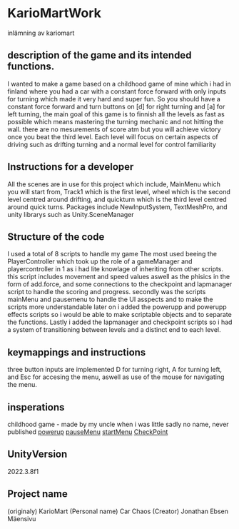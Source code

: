 # KarioMartWork
 inlämning av kariomart

 ## description of the game and its intended functions.
 I wanted to make a game based on a childhood game of mine which i had in finland where you had a car with a constant force forward with only inputs for turning which made it very hard and super fun.
 So you should have a constant force forward and turn buttons on \[d\] for right turning and \[a\] for left turning, the main goal of this game is to finnish all the levels as fast as possible which means mastering the turning mechanic and not hitting the wall. there are no mesurements of score atm but you will achieve victory once you beat the third level. Each level will focus on certain aspects of driving such as drifting turning and a normal level for control familiarity
 ## Instructions for a developer
 All the scenes are in use for this project which include, MainMenu which you will start from, Track1 which is the first level, wheel which is the second level centred around drifting, and quickturn which is the third level centred around quick turns. Packages include NewInputSystem, TextMeshPro, and unity librarys such as Unity.SceneManager
 ## Structure of the code
 I used a total of 8 scripts to handle my game The most used beeing the PlayerController which took up the role of a gameManager and playercontroller in 1 as i had lite knowlage of inheriting from other scripts. this script includes movement and speed values aswell as the phisics in the form of add.force, and some connections to the checkpoint and lapmanager script to handle the scoring and progress.
 secondly was the scripts mainMenu and pausemenu to handle the UI asspects and to make the scripts more understandable
 later on i added the powerupp and powerupp effects scripts so i would be able to make scriptable objects and to separate the functions. Lastly i added the lapmanager and checkpoint scripts so i had a system of transitioning between levels and a distinct end to each level.
 ## keymappings and instructions 
 three button inputs are implemented D for turning right, A for turning left, and Esc for accesing the menu, aswell as use of the mouse for navigating the menu.
 ## insperations
 childhood game - made by my uncle when i was little sadly no name, never published
 [powerup](https://www.youtube.com/watch?v=PkNRPOrtyls&ab_channel=BMo)
 [pauseMenu](https://www.youtube.com/watch?v=JivuXdrIHK0)
 [startMenu](https://www.youtube.com/watch?v=zc8ac_qUXQY)
 [CheckPoint](https://www.youtube.com/watch?v=F1JRy8nFTb4)
 ## UnityVersion
 2022.3.8f1
 ## Project name
 (originaly) KarioMart (Personal name) Car Chaos (Creator) Jonathan Ebsen Mäensivu
